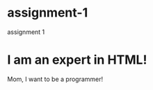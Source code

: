 # assignment-1
assignment 1
<!DOCTYPE html>
<html>
  <head>
    <title>
       Assignment 1
    </title>
  </head>
<body>
  <h1>
    I am an expert in HTML!
  </h1>
  <p>
    Mom, I want to be a programmer!
  </p>
 </body>
</html>
